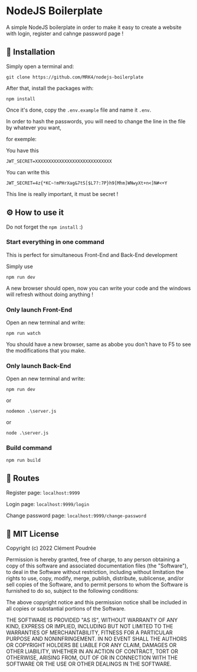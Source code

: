 # NodeJS Boilerplate

A simple NodeJS boilerplate in order to make it easy to create a website with login, register and cahnge password page !

## 🚀 Installation

Simply open a terminal and:

```
git clone https://github.com/MRK4/nodejs-boilerplate
```

After that, install the packages with:
```
npm install
```

Once it's done, copy the `.env.example` file and name it `.env`.

In order to hash the passwords, you will need to change the line in the file by whatever you want,

for exemple:

You have this

```
JWT_SECRET=XXXXXXXXXXXXXXXXXXXXXXXXXXXXX
```

You can write this

```
JWT_SECRET=4z{*KC~!mPHrXag&7tS[$L7?:7P}h9[Mhm]WNwyXt+n<]N#<+Y
```

This line is really important, it must be secret !

## ⚙️ How to use it

Do not forget the `npm install` :)

### Start everything in one command

This is perfect for simultaneous Front-End and Back-End development

Simply use

```
npm run dev
```

A new browser should open, now you can write your code and the windows will refresh without doing anything !

### Only launch Front-End

Open an new terminal and write:

```
npm run watch
```

You should have a new browser, same as abobe you don't have to F5 to see the modifications that you make.

### Only launch Back-End

Open an new terminal and write:

```
npm run dev
```

or

```
nodemon .\server.js
```

or

```
node .\server.js
```

### Build command

```
npm run build
```

## 🚧 Routes

Register page: `localhost:9999`

Login page: `localhost:9999/login`

Change password page: `localhost:9999/change-password`

## 📜 MIT License

Copyright (c) 2022 Clément Poudrée

Permission is hereby granted, free of charge, to any person obtaining a copy
of this software and associated documentation files (the "Software"), to deal
in the Software without restriction, including without limitation the rights
to use, copy, modify, merge, publish, distribute, sublicense, and/or sell
copies of the Software, and to permit persons to whom the Software is
furnished to do so, subject to the following conditions:

The above copyright notice and this permission notice shall be included in all
copies or substantial portions of the Software.

THE SOFTWARE IS PROVIDED "AS IS", WITHOUT WARRANTY OF ANY KIND, EXPRESS OR
IMPLIED, INCLUDING BUT NOT LIMITED TO THE WARRANTIES OF MERCHANTABILITY,
FITNESS FOR A PARTICULAR PURPOSE AND NONINFRINGEMENT. IN NO EVENT SHALL THE
AUTHORS OR COPYRIGHT HOLDERS BE LIABLE FOR ANY CLAIM, DAMAGES OR OTHER
LIABILITY, WHETHER IN AN ACTION OF CONTRACT, TORT OR OTHERWISE, ARISING FROM,
OUT OF OR IN CONNECTION WITH THE SOFTWARE OR THE USE OR OTHER DEALINGS IN THE
SOFTWARE.